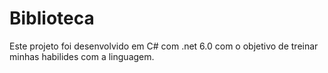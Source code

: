 # Biblioteca

Este projeto foi desenvolvido em C# com .net 6.0 com o objetivo de treinar minhas habilides com a linguagem.

